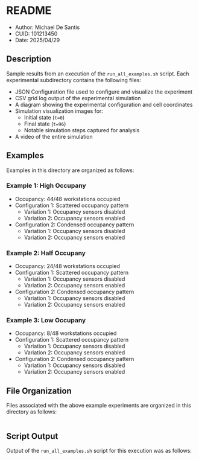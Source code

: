# README
* Author: Michael De Santis
* CUID: 101213450
* Date: 2025/04/29

## Description
Sample results from an execution of the `run_all_examples.sh` script. Each experimental subdirectory contains the following files:
* JSON Configuration file used to configure and visualize the experiment
* CSV grid log output of the experimental simulation
* A diagram showing the experimental configuration and cell coordinates
* Simulation visualization images for:
    * Initial state (`t=0`)
    * Final state (`t=96`)
    * Notable simulation steps captured for analysis
* A video of the entire simulation

## Examples
Examples in this directory are organized as follows:

### Example 1: High Occupany 
* Occupancy: 44/48 workstations occupied
* Configuration 1: Scattered occupancy pattern
    * Variation 1: Occupancy sensors disabled
    * Variation 2: Occupancy sensors enabled
* Configuration 2: Condensed occupancy pattern 
    * Variation 1: Occupancy sensors disabled
    * Variation 2: Occupancy sensors enabled
    
### Example 2: Half Occupany 
* Occupancy: 24/48 workstations occupied
* Configuration 1: Scattered occupancy pattern
    * Variation 1: Occupancy sensors disabled
    * Variation 2: Occupancy sensors enabled
* Configuration 2: Condensed occupancy pattern 
    * Variation 1: Occupancy sensors disabled
    * Variation 2: Occupancy sensors enabled
    
### Example 3: Low Occupany 
* Occupancy: 8/48 workstations occupied
* Configuration 1: Scattered occupancy pattern
    * Variation 1: Occupancy sensors disabled
    * Variation 2: Occupancy sensors enabled
* Configuration 2: Condensed occupancy pattern 
    * Variation 1: Occupancy sensors disabled
    * Variation 2: Occupancy sensors enabled

## File Organization
Files associated with the above example experiments are organized in this directory as follows:
```sh
```

## Script Output
Output of the `run_all_examples.sh` script for this execution was as follows:
```sh
```
